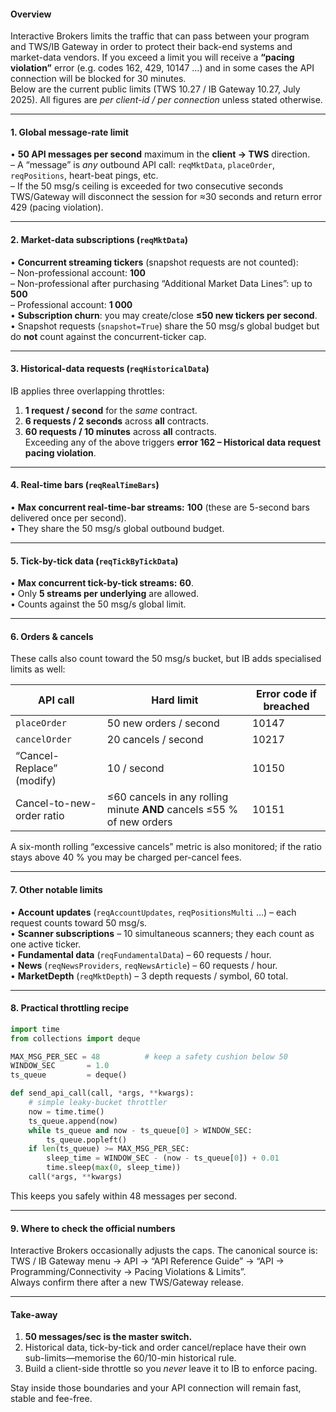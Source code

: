 #### Overview  
Interactive Brokers limits the traffic that can pass between your program and TWS/IB Gateway in order to protect their back-end systems and market-data vendors.  If you exceed a limit you will receive a **“pacing violation”** error (e.g. codes 162, 429, 10147 …) and in some cases the API connection will be blocked for 30 minutes.  
Below are the current public limits (TWS 10.27 / IB Gateway 10.27, July 2025).  All figures are *per client-id / per connection* unless stated otherwise.

---

#### 1. Global message-rate limit  
• **50 API messages per second** maximum in the **client → TWS** direction.  
  – A “message” is *any* outbound API call: `reqMktData`, `placeOrder`, `reqPositions`, heart-beat pings, etc.  
  – If the 50 msg/s ceiling is exceeded for two consecutive seconds TWS/Gateway will disconnect the session for ≈30 seconds and return error 429 (pacing violation).

---

#### 2. Market-data subscriptions (`reqMktData`)  
• **Concurrent streaming tickers** (snapshot requests are not counted):  
  – Non-professional account: **100**  
  – Non-professional after purchasing “Additional Market Data Lines”: up to **500**  
  – Professional account: **1 000**  
• **Subscription churn**: you may create/close **≤50 new tickers per second**.  
• Snapshot requests (`snapshot=True`) share the 50 msg/s global budget but do **not** count against the concurrent-ticker cap.

---

#### 3. Historical-data requests (`reqHistoricalData`)  
IB applies three overlapping throttles:  
1. **1 request / second** for the *same* contract.  
2. **6 requests / 2 seconds** across **all** contracts.  
3. **60 requests / 10 minutes** across **all** contracts.  
Exceeding any of the above triggers **error 162 – Historical data request pacing violation**.

---

#### 4. Real-time bars (`reqRealTimeBars`)  
• **Max concurrent real-time-bar streams:** **100** (these are 5-second bars delivered once per second).  
• They share the 50 msg/s global outbound budget.

---

#### 5. Tick-by-tick data (`reqTickByTickData`)  
• **Max concurrent tick-by-tick streams:** **60**.  
• Only **5 streams per underlying** are allowed.  
• Counts against the 50 msg/s global limit.

---

#### 6. Orders & cancels  
These calls also count toward the 50 msg/s bucket, but IB adds specialised limits as well:

| API call | Hard limit | Error code if breached |
|----------|------------|------------------------|
| `placeOrder` | 50 new orders / second | 10147 |
| `cancelOrder` | 20 cancels / second | 10217 |
| “Cancel-Replace” (modify) | 10 / second | 10150 |
| Cancel-to-new-order ratio | ≤60 cancels in any rolling minute **AND** cancels ≤55 % of new orders | 10151 |

A six-month rolling “excessive cancels” metric is also monitored; if the ratio stays above 40 % you may be charged per-cancel fees.

---

#### 7. Other notable limits  
• **Account updates** (`reqAccountUpdates`, `reqPositionsMulti` …) – each request counts toward 50 msg/s.  
• **Scanner subscriptions** – 10 simultaneous scanners; they each count as one active ticker.  
• **Fundamental data** (`reqFundamentalData`) – 60 requests / hour.  
• **News** (`reqNewsProviders`, `reqNewsArticle`) – 60 requests / hour.  
• **MarketDepth** (`reqMktDepth`) – 3 depth requests / symbol, 60 total.  

---

#### 8. Practical throttling recipe  

```python
import time
from collections import deque

MAX_MSG_PER_SEC = 48          # keep a safety cushion below 50
WINDOW_SEC       = 1.0
ts_queue         = deque()

def send_api_call(call, *args, **kwargs):
    # simple leaky-bucket throttler
    now = time.time()
    ts_queue.append(now)
    while ts_queue and now - ts_queue[0] > WINDOW_SEC:
        ts_queue.popleft()
    if len(ts_queue) >= MAX_MSG_PER_SEC:
        sleep_time = WINDOW_SEC - (now - ts_queue[0]) + 0.01
        time.sleep(max(0, sleep_time))
    call(*args, **kwargs)
```

This keeps you safely within 48 messages per second.

---

#### 9. Where to check the official numbers  
Interactive Brokers occasionally adjusts the caps.  The canonical source is:  
TWS / IB Gateway menu → API → “API Reference Guide” → “API → Programming/Connectivity → Pacing Violations & Limits”.  
Always confirm there after a new TWS/Gateway release.

---

#### Take-away  
1. **50 messages/sec is the master switch.**  
2. Historical data, tick-by-tick and order cancel/replace have their own sub-limits—memorise the 60/10-min historical rule.  
3. Build a client-side throttle so you *never* leave it to IB to enforce pacing.  

Stay inside those boundaries and your API connection will remain fast, stable and fee-free.